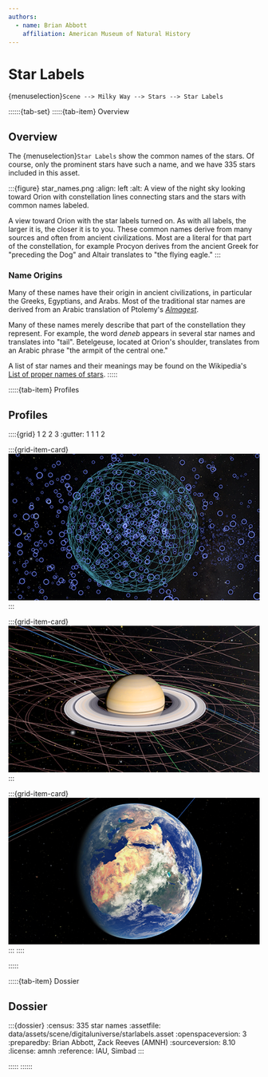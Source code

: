 ```yaml
---
authors:
  - name: Brian Abbott
    affiliation: American Museum of Natural History
---
```



# Star Labels

{menuselection}`Scene --> Milky Way --> Stars --> Star Labels`


::::::{tab-set}
:::::{tab-item} Overview

## Overview

The {menuselection}`Star Labels` show the common names of the stars. Of course, only the prominent stars have such a name, and we have 335 stars included in this asset.


:::{figure} star_names.png
:align: left
:alt: A view of the night sky looking toward Orion with constellation lines connecting stars and the stars with common names labeled.

A view toward Orion with the star labels turned on. As with all labels, the larger it is, the closer it is to you. These common names derive from many sources and often from ancient civilizations. Most are a literal for that part of the constellation, for example Procyon derives from the ancient Greek for "preceding the Dog" and Altair translates to "the flying eagle."
:::



### Name Origins

Many of these names have their origin in ancient civilizations, in particular the Greeks, Egyptians, and Arabs. Most of the traditional star names are derived from an Arabic translation of Ptolemy's [_Almagest_](https://en.wikipedia.org/wiki/Almagest).

Many of these names merely describe that part of the constellation they represent. For example, the word _deneb_ appears in several star names and translates into "tail". Betelgeuse, located at Orion's shoulder, translates from an Arabic phrase "the armpit of the central one."

A list of star names and their meanings may be found on the Wikipedia's [List of proper names of stars](https://en.wikipedia.org/wiki/List_of_proper_names_of_stars).
:::::


:::::{tab-item} Profiles

## Profiles

::::{grid} 1 2 2 3
:gutter: 1 1 1 2

:::{grid-item-card} [](/profiles/default/index)
[![default profile](/profiles/default/profile_default_icon.png)](/profiles/default/index)
:::


:::{grid-item-card} [](/profiles/default-full/index)
[![default-full profile](/profiles/default-full/profile_default_full_icon.png)](/profiles/default-full/index)
:::


:::{grid-item-card} [](/profiles/offline/index)
[![offline profile](/profiles/offline/profile_offline_icon.png)](/profiles/offline/index)
:::
::::

:::::


:::::{tab-item} Dossier

## Dossier

:::{dossier}
:census: 335 star names
:assetfile: data/assets/scene/digitaluniverse/starlabels.asset
:openspaceversion: 3
:preparedby: Brian Abbott, Zack Reeves (AMNH)
:sourceversion: 8.10
:license: amnh
:reference: IAU, Simbad
:::

:::::
::::::
